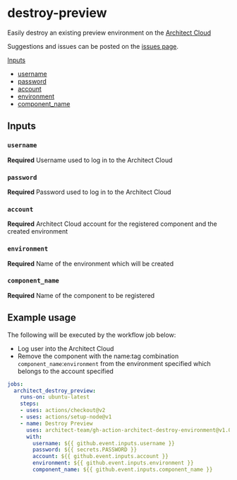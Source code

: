 # destroy-preview

Easily destroy an existing preview environment on the [Architect Cloud](https://www.architect.io/)

Suggestions and issues can be posted on the [issues page](https://github.com/architect-team/gh-action-architect-destroy-environment/issues).

[Inputs](#Inputs)
* [username](#username)
* [password](#password)
* [account](#account)
* [environment](#environment)
* [component_name](#component_name)

## Inputs

### `username`

**Required** Username used to log in to the Architect Cloud

### `password`

**Required** Password used to log in to the Architect Cloud

### `account`

**Required** Architect Cloud account for the registered component and the created environment

### `environment`

**Required** Name of the environment which will be created

### `component_name`

**Required** Name of the component to be registered

## Example usage

The following will be executed by the workflow job below:
* Log user into the Architect Cloud
* Remove the component with the name:tag combination `component_name`:`environment` from the environment specified which belongs to the account specified

```yaml
jobs:
  architect_destroy_preview:
    runs-on: ubuntu-latest
    steps:
    - uses: actions/checkout@v2
    - uses: actions/setup-node@v1
    - name: Destroy Preview
      uses: architect-team/gh-action-architect-destroy-environment@v1.0.0
      with:
        username: ${{ github.event.inputs.username }}
        password: ${{ secrets.PASSWORD }}
        account: ${{ github.event.inputs.account }}
        environment: ${{ github.event.inputs.environment }}
        component_name: ${{ github.event.inputs.component_name }}
```
